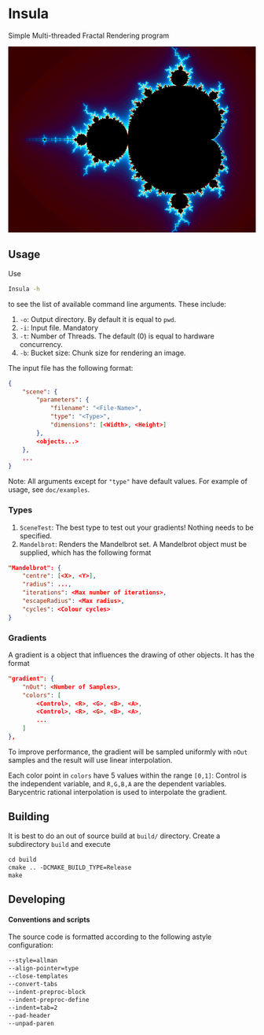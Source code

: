 # Insula

Simple Multi-threaded Fractal Rendering program

![Mandelbrot](doc/mandelbrot.png)

## Usage

Use
```bash
Insula -h
```
to see the list of available command line arguments. These include:

1. `-o`: Output directory. By default it is equal to `pwd`.
2. `-i`: Input file. Mandatory
3. `-t`: Number of Threads. The default (0) is equal to hardware concurrency.
4. `-b`: Bucket size: Chunk size for rendering an image.

The input file has the following format:
```json
{
	"scene": {
		"parameters": {
			"filename": "<File-Name>",
			"type": "<Type>",
			"dimensions": [<Width>, <Height>]
		},
		<objects...>
	},
	...
}
```

Note: All arguments except for `"type"` have default values. For example of
usage, see `doc/examples`.

### Types

1. `SceneTest`: The best type to test out your gradients! Nothing needs to be
	specified.
2. `Mandelbrot`: Renders the Mandelbrot set. A Mandelbrot object must be
	supplied, which has the following format
```json
"Mandelbrot": {
	"centre": [<X>, <Y>],
	"radius": ...,
	"iterations": <Max number of iterations>,
	"escapeRadius": <Max radius>,
	"cycles": <Colour cycles>
}
```

### Gradients

A gradient is a object that influences the drawing of other objects. It has
the format
```json
"gradient": {
	"nOut": <Number of Samples>,
	"colors": [
		<Control>, <R>, <G>, <B>, <A>,
		<Control>, <R>, <G>, <B>, <A>,
		...
	]
},
```
To improve performance, the gradient will be sampled uniformly with `nOut`
samples and the result will use linear interpolation.

Each color point in `colors` have 5 values within the range `[0,1]`: Control is
the independent variable, and `R,G,B,A` are the dependent variables.
Barycentric rational interpolation is used to interpolate the gradient.

## Building

It is best to do an out of source build at `build/` directory. Create a
subdirectory `build` and execute
```
cd build
cmake .. -DCMAKE_BUILD_TYPE=Release
make
```

## Developing

#### Conventions and scripts

The source code is formatted according to the following astyle
configuration:
```
--style=allman
--align-pointer=type	
--close-templates
--convert-tabs
--indent-preproc-block
--indent-preproc-define
--indent=tab=2
--pad-header
--unpad-paren
```
